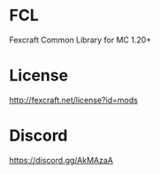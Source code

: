 
# FCL
Fexcraft Common Library for MC 1.20+

# License
http://fexcraft.net/license?id=mods

# Discord
https://discord.gg/AkMAzaA
